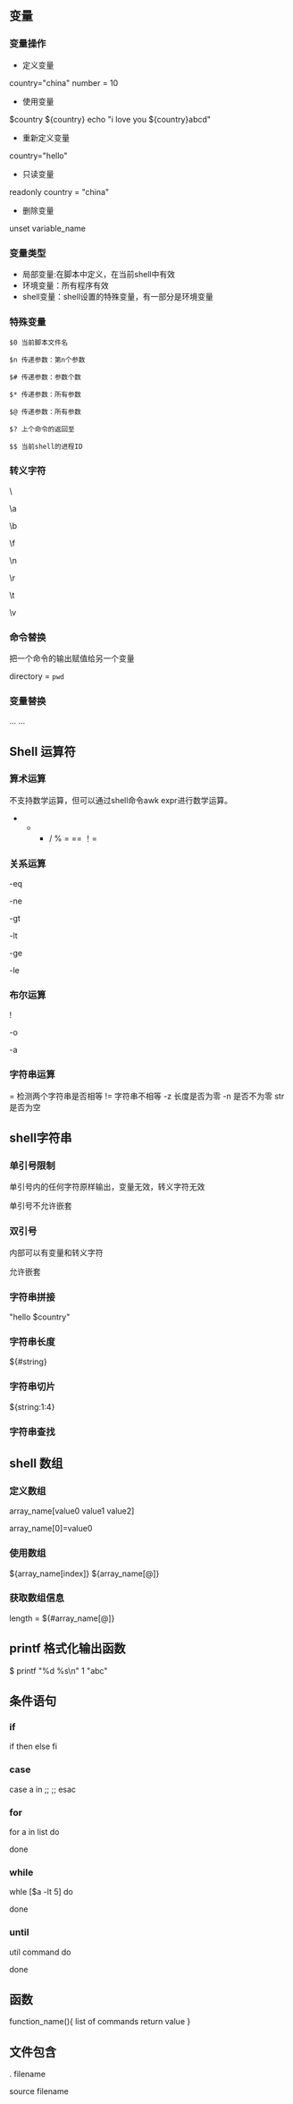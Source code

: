 ## 变量

### 变量操作 

* 定义变量

country="china"
number = 10

* 使用变量

$country
${country}
echo "i love you ${country}abcd"

* 重新定义变量

country="hello"

* 只读变量

readonly country = "china"

* 删除变量

unset variable_name

### 变量类型

* 局部变量:在脚本中定义，在当前shell中有效
* 环境变量：所有程序有效
* shell变量：shell设置的特殊变量，有一部分是环境变量

### 特殊变量
```
$0 当前脚本文件名

$n 传递参数：第n个参数

$# 传递参数：参数个数

$* 传递参数：所有参数

$@ 传递参数：所有参数

$? 上个命令的返回至

$$ 当前shell的进程ID
```
### 转义字符

\\

\a

\b

\f

\n

\r

\t

\v

### 命令替换

把一个命令的输出赋值给另一个变量

directory = `pwd`

### 变量替换

... ...

## Shell 运算符

### 算术运算

不支持数学运算，但可以通过shell命令awk expr进行数学运算。

+ - * / % = == ！=

### 关系运算

-eq

-ne

-gt

-lt

-ge

-le

### 布尔运算

!

-o

-a

### 字符串运算

= 检测两个字符串是否相等
!= 字符串不相等
-z 长度是否为零
-n 是否不为零
str 是否为空

## shell字符串

### 单引号限制

单引号内的任何字符原样输出，变量无效，转义字符无效

单引号不允许嵌套

### 双引号

内部可以有变量和转义字符

允许嵌套

### 字符串拼接

"hello $country"

### 字符串长度

${#string}

### 字符串切片

${string:1:4}

### 字符串查找

## shell 数组

### 定义数组

array_name[value0 value1 value2]

array_name[0]=value0

### 使用数组

${array_name[index]}
${array_name[@]}

### 获取数组信息

length = ${#array_name[@]}

## printf 格式化输出函数

$ printf "%d %s\n" 1 "abc"

## 条件语句

### if
if
then
else
fi

### case

case a in
 ;;
 ;;
esac

### for

for a in list
do

done

### while

whle [$a -lt 5]
do

done

### until

util command
do

done

## 函数

function_name(){
    list of commands
    return value
}

## 文件包含

. filename

source filename



